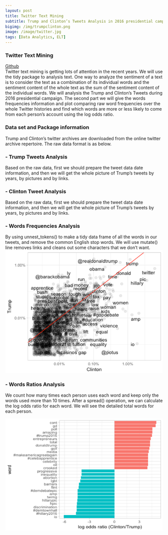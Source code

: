 ```yaml
---
layout: post
title: Twitter Text Mining
subtitle: Trump and Clinton’s Tweets Analysis in 2016 presidential campaign.
bigimg: /img/trumpclinton.png 
image: /image/twitter.jpg
tags: [Data Analytics, ELT]
---
```


### Twitter Text Mining    
[Github](https://github.com/Pyligent/Social-Media-Mining)   
Twitter text mining is getting lots of attention in the recent years. We will use the tidy package to analysis text. One way to analyze the sentiment of a text is to consider the text as a combination of its individual words and the sentiment content of the whole text as the sum of the sentiment content of the individual words. We will analysis the Trump and Clinton’s Tweets during 2016 presidential campaign. 
The second part we will give the words frequencies information and plot comparing raw word frequencies over the whole Twitter histories and find which words are more or less likely to come from each person’s account using the log odds ratio.

### Data set and Package information

Trump and Clinton’s twitter archives are downloaded from the online twitter archive repertoire. The raw data format is as below.
 
### - Trump Tweets Analysis

Based on the raw data, first we should prepare the tweet data date information, and then we will get the whole picture of Trump’s tweets by years, by pictures and by links.

### - Clinton Tweet Analysis 

Based on the raw data, first we should prepare the tweet data date information, and then we will get the whole picture of Trump’s tweets by years, by pictures and by links.

### - Words Frequencies Analysis
 By using unnest_tokens() to make a tidy data frame of all the words in our tweets,
and remove the common English stop words. We will use mutate() line removes links and cleans out some characters that we don’t want.
![word_fre](/img/wordfre.png)

### - Words Ratios Analysis

We count how many times each person uses each word and keep only the words used more than 10 times. After a spread() operation, we can calculate the log odds ratio for each word. We will see the detailed total words for each person.

![word_ratios](/img/wordratio.png)



